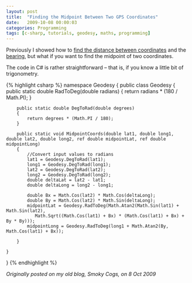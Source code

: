 ```yaml
---
layout: post
title:  "Finding the Midpoint Between Two GPS Coordinates"
date:   2009-10-08 00:00:03
categories: Programming
tags: [c-sharp, tutorials, geodesy, maths, programming]
---
```


Previously I showed how to [find the distance between coordinates](/programming/2009/10/08/finding-the-distance-between-two-gps-coordinates) and the [bearing](/programming/2009/10/08/finding-the-bearibg-between-two-gps-coordinates), but what if you want to find the midpoint of two coordinates.

The code in C&#35; is rather straightforward &#8211; that is, if you know a little bit of trigonometry.
<!--more-->

{% highlight csharp %}
namespace Geodesy
{
    public class Geodesy
    {
        public static double RadToDeg(double radians)
        {
            return radians * (180 / Math.PI);
        }

        public static double DegToRad(double degrees)
        {
            return degrees * (Math.PI / 180);
        }

        public static void MidpointCoords(double lat1, double long1, double lat2, double long2, ref double midpointLat, ref double midpointLong)
        {
            //Convert input values to radians
            lat1 = Geodesy.DegToRad(lat1);
            long1 = Geodesy.DegToRad(long1);
            lat2 = Geodesy.DegToRad(lat2);
            long2 = Geodesy.DegToRad(long2);
            double deltaLat = lat2 - lat1;
            double deltaLong = long2 - long1;

            double Bx = Math.Cos(lat2) * Math.Cos(deltaLong);
            double By = Math.Cos(lat2) * Math.Sin(deltaLong);
            midpointLat = Geodesy.RadToDeg(Math.Atan2(Math.Sin(lat1) + Math.Sin(lat2),
               Math.Sqrt((Math.Cos(lat1) + Bx) * (Math.Cos(lat1) + Bx) + By * By)));
            midpointLong = Geodesy.RadToDeg(long1 + Math.Atan2(By, Math.Cos(lat1) + Bx));

        }

    }
}
{% endhighlight %}

_Originally posted on my old blog, Smoky Cogs, on 8 Oct 2009_
